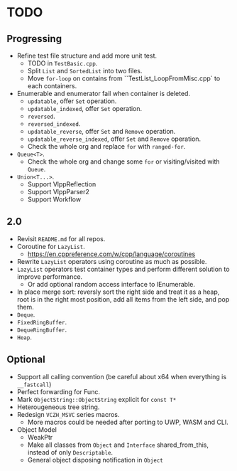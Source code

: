 # TODO

## Progressing
- Refine test file structure and add more unit test.
  - TODO in `TestBasic.cpp`.
  - Split `List` and `SortedList` into two files.
  - Move `for-loop` on contains from ``TestList_LoopFromMisc.cpp` to each containers.
- Enumerable and enumerator fail when container is deleted.
  - `updatable`, offer `Set` operation.
  - `updatable_indexed`, offer `Set` operation.
  - `reversed`.
  - `reversed_indexed`.
  - `updatable_reverse`, offer `Set` and `Remove` operation.
  - `updatable_reverse_indexed`, offer `Set` and `Remove` operation.
  - Check the whole org and replace `for` with `ranged-for`.
- `Queue<T>`.
  - Check the whole org and change some `for` or visiting/visited with `Queue`.
- `Union<T...>`.
  - Support VlppReflection
  - Support VlppParser2
  - Support Workflow

## 2.0

- Revisit `README.md` for all repos.
- Coroutine for `LazyList`.
  - https://en.cppreference.com/w/cpp/language/coroutines
- Rewrite `LazyList` operators using coroutine as much as possible.
- `LazyList` operators test container types and perform different solution to improve performance.
  - Or add optional random access interface to IEnumerable.
- In place merge sort: reversly sort the right side and treat it as a heap, root is in the right most position, add all items from the left side, and pop them.
- `Deque`.
- `FixedRingBuffer`.
- `DequeRingBuffer`.
- `Heap`.

## Optional

- Support all calling convention (be careful about x64 when everything is `__fastcall`)
- Perfect forwarding for Func.
- Mark `ObjectString::ObjectString` explicit for `const T*`
- Heterougeneous tree string.
- Redesign `VCZH_MSVC` series macros.
  - More macros could be needed after porting to UWP, WASM and CLI.
- Object Model
  - WeakPtr
  - Make all classes from `Object` and `Interface` shared_from_this, instead of only `Descriptable`.
  - General object disposing notification in `Object`
